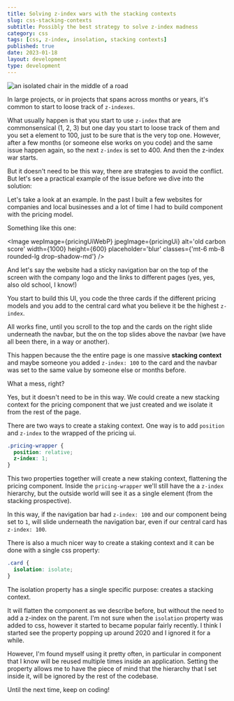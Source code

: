 ```yaml
---
title: Solving z-index wars with the stacking contexts
slug: css-stacking-contexts
subtitle: Possibly the best strategy to solve z-index madness
category: css
tags: [css, z-index, insolation, stacking contexts]
published: true
date: 2023-01-18
layout: development
type: development
---
```


<script>
  import Image from '$lib/components/Image.svelte';
  import mainImage from '$lib/assets/images/blog/isolation.jpg?w=1000&h=600';
  import mainImageWebP from '$lib/assets/images/blog/isolation.jpg?w=1000&h=600&format=webp&srcset';
  import mainImageSrcset from '$lib/assets/images/blog/isolation.jpg?w=1000&h=600&srcset';

  import pricingUi from '$lib/assets/images/blog/pricing-ui.jpg?w=1000&h=600';
  import pricingUiWebP from '$lib/assets/images/blog/pricing-ui.jpg?w=1000&h=600&format=webp&srcset';
  import pricingUiSrcset from '$lib/assets/images/blog/pricing-ui.jpg?w=1000&h=600&srcset';
</script>

<Image
  wepImage={mainImageWebP}
  jpegImage={mainImage}
  alt='an isolated chair in the middle of a road'
  width={1000}
  height={600}
  placeholder='blur'
  classes='mt-6 mb-8 rounded-lg drop-shadow-md'
  loading='eager'
  feedImage=true
/>

In large projects, or in projects that spans across months or years, it's common to start to loose track of `z-indexes`.

What usually happen is that you start to use `z-index` that are commonsensical (1, 2, 3) but one day you start to loose track of them and you set a element to 100, just to be sure that is the very top one. However, after a few months (or someone else works on you code) and the same issue happen again, so the next `z-index` is set to 400. And then the z-index war starts.

But it doesn't need to be this way, there are strategies to avoid the conflict. But let's see a practical example of the issue before we dive into the solution:

Let's take a look at an example. In the past I built a few websites for companies and local businesses and a lot of time I had to build component with the pricing model.

Something like this one:

<Image
wepImage={pricingUiWebP}
jpegImage={pricingUi}
alt='old carbon score'
width={1000}
height={600}
placeholder='blur'
classes={'mt-6 mb-8 rounded-lg drop-shadow-md'}
/>

And let's say the website had a sticky navigation bar on the top of the screen with the company logo and the links to different pages (yes, yes, also old school, I know!)

You start to build this UI, you code the three cards if the different pricing models and you add to the central card what you believe it be the highest `z-index`.

All works fine, until you scroll to the top and the cards on the right slide underneath the navbar, but the on the top slides above the navbar (we have all been there, in a way or another).

This happen because the the entire page is one massive **stacking context** and maybe someone you added `z-index: 100` to the card and the navbar was set to the same value by someone else or months before.

What a mess, right?

Yes, but it doesn't need to be in this way. We could create a new stacking context for the pricing component that we just created and we isolate it from the rest of the page.

There are two ways to create a staking context. One way is to add `position` and `z-index` to the wrapped of the pricing ui.

```css
.pricing-wrapper {
  position: relative;
  z-index: 1;
}
```

This two properties together will create a new staking context, flattening the pricing component. Inside the `pricing-wrapper` we'll still have the a `z-index` hierarchy, but the outside world will see it as a single element (from the stacking prospective).

In this way, if the navigation bar had `z-index: 100` and our component being set to `1`, will slide underneath the navigation bar, even if our central card has `z-index: 100`.

There is also a much nicer way to create a staking context and it can be done with a single css property:

```css
.card {
  isolation: isolate;
}
```

The isolation property has a single specific purpose: creates a stacking context.

It will flatten the component as we describe before, but without the need to add a z-index on the parent. I'm not sure when the `isolation` property was added to css, however it started to became popular fairly recently. I think I started see the property popping up around 2020 and I ignored it for a while.

However, I'm found myself using it pretty often, in particular in component that I know will be reused multiple times inside an application. Setting the property allows me to have the piece of mind that the hierarchy that I set inside it, will be ignored by the rest of the codebase.

Until the next time, keep on coding!
